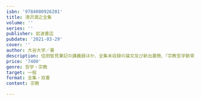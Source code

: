 ```yaml
---
isbn: '9784000926201'
title: 清沢満之全集
volume: ''
series: ''
publisher: 岩波書店
pubdate: '2021-03-29'
cover: ''
author: 大谷大学／著
description: 住田智見筆記の講義録ほか、全集未収録の論文及び新出書簡、『宗教哲学骸骨』の英文自筆草稿などを収録。
price: '7400'
genre: 哲学・宗教
target: 一般
format: 全集・双書
content: 宗教

---
```


